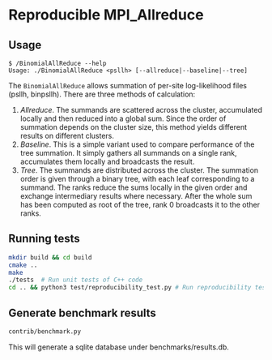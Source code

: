 # Reproducible MPI_Allreduce


## Usage

```
$ /BinomialAllReduce --help
Usage: ./BinomialAllReduce <psllh> [--allreduce|--baseline|--tree]
```

The `BinomialAllReduce` allows summation of per-site log-likelihood files (psllh, binpsllh).
There are three methods of calculation:
1. *Allreduce*. The summands are scattered across the cluster, accumulated locally and then reduced into a global sum.
Since the order of summation depends on the cluster size, this method yields different results on different clusters.
2. *Baseline*. This is a simple variant used to compare performance of the tree summation. It simply gathers all summands
on a single rank, accumulates them locally and broadcasts the result.
3. *Tree*. The summands are distributed across the cluster. The summation order is given through a binary tree, with
each leaf corresponding to a summand. The ranks reduce the sums locally in the given order and exchange intermediary 
results where necessary. After the whole sum has been computed as root of the tree, rank 0 broadcasts it to the other ranks.

## Running tests

```sh
mkdir build && cd build
cmake ..
make
./tests  # Run unit tests of C++ code
cd .. && python3 test/reproducibility_test.py # Run reproducibility tests
```

## Generate benchmark results

```sh
contrib/benchmark.py
```

This will generate a sqlite database under benchmarks/results.db.
